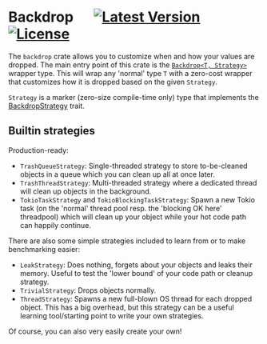 # Backdrop &emsp; [![Latest Version]][crates.io] [![License]][license path]

<!-- [![requires: rustc 1.47+]][Rust 1.47] -->


[Latest Version]: https://img.shields.io/crates/v/backdrop.svg
[crates.io]: https://crates.io/crates/backdrop
[License]: https://img.shields.io/badge/license-MIT-blue.svg
[license path]: https://github.com/qqwy/rust-backdrop/blob/main/LICENSE
[requires: rustc 1.47+]: https://img.shields.io/badge/rustc-1.47+-lightgray.svg
<!-- [Rust 1.47]: https://blog.rust-lang.org/2020/10/08/Rust-1.47.html -->

The `backdrop` crate allows you to customize when and how your values are dropped.
The main entry point of this crate is the [`Backdrop<T, Strategy>`](https://docs.rs/backdrop/0.1.0/backdrop/struct.Backdrop.html) wrapper type.
This will wrap any 'normal' type `T` with a zero-cost wrapper
that customizes how it is dropped based on the given `Strategy`.

`Strategy` is a marker (zero-size compile-time only) type that implements the
[BackdropStrategy<T>](https://docs.rs/backdrop/0.1.0/backdrop/trait.BackdropStrategy.html) trait.

## Builtin strategies

Production-ready:
- `TrashQueueStrategy`: Single-threaded strategy to store to-be-cleaned objects in a queue which you can clean up all at once later.
- `TrashThreadStrategy`: Multi-threaded strategy where a dedicated thread will clean up objects in the background.
- `TokioTaskStrategy` and `TokioBlockingTaskStrategy`: Spawn a new Tokio task (on the 'normal' thread pool resp. the 'blocking OK here' threadpool) which will clean up your object while your hot code path can happily continue.

There are also some simple strategies included to learn from or to make benchmarking easier:
- `LeakStrategy`: Does nothing, forgets about your objects and leaks their memory. Useful to test the 'lower bound' of your code path or cleanup strategy.
- `TrivialStrategy`: Drops objects normally.
- `ThreadStrategy`: Spawns a new full-blown OS thread for each dropped object. This has a big overhead, but this strategy can be a useful learning tool/starting point to write your own strategies.

Of course, you can also very easily create your own!
